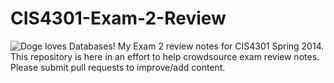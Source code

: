 CIS4301-Exam-2-Review
=====================

![Doge loves Databases!](https://scontent-a-dfw.xx.fbcdn.net/hphotos-frc3/t31.0-8/1498042_10201569571896659_1592321872_o.jpg)
My Exam 2 review notes for CIS4301 Spring 2014. This repository is here in an effort to help crowdsource exam review notes. Please submit pull requests to improve/add content.
